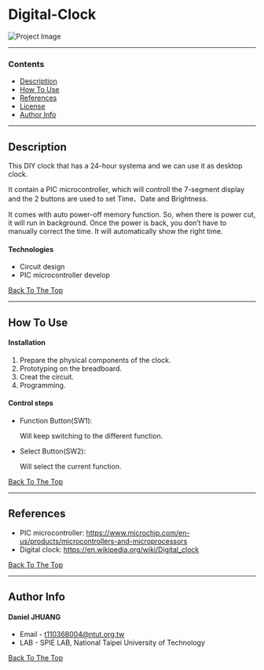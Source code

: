 # Digital-Clock

![Project Image](https://github.com/flight7788//blob/main/GrippallBLE_UI.png)

---

### Contents

- [Description](#description)
- [How To Use](#how-to-use)
- [References](#references)
- [License](#license)
- [Author Info](#author-info)

---

## Description

This DIY clock that has a 24-hour systema and we can use it as desktop clock.

It contain a PIC microcontroller, which will controll the 7-segment display and the 2 buttons are used to set Time、Date and Brightness.

It comes with auto power-off memory function. So, when there is power cut, it will run in background. Once the power is back, you don’t have to manually correct the time. It will automatically show the right time.

#### Technologies

- Circuit design
- PIC microcontroller develop

[Back To The Top](#Digital-Clock)

---

## How To Use

#### Installation

   1. Prepare the physical components of the clock. 
   2. Prototyping on the breadboard.
   3. Creat the circuit.
   4. Programming.

#### Control steps

- Function Button(SW1):
 
   Will keep switching to the different function.
- Select Button(SW2):
 
   Will select the current function.

[Back To The Top](#Digital-Clock)

---

## References

- PIC microcontroller:
https://www.microchip.com/en-us/products/microcontrollers-and-microprocessors
- Digital clock:
https://en.wikipedia.org/wiki/Digital_clock

[Back To The Top](#Digital-Clock)

---

## Author Info

#### Daniel JHUANG

- Email - t110368004@ntut.org.tw
- LAB - SPIE LAB, National Taipei University of Technology

[Back To The Top](#Digital-Clock)
